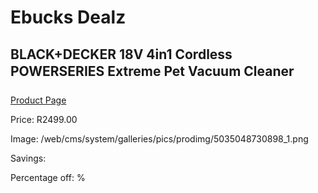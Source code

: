 
# Ebucks Dealz
## BLACK+DECKER 18V 4in1 Cordless POWERSERIES Extreme Pet Vacuum Cleaner
[Product Page](https://www.ebucks.com/web/shop/productSelected.do?prodId=1069192650&catId=998409624)

Price: R2499.00

Image: /web/cms/system/galleries/pics/prodimg/5035048730898_1.png

Savings: 

Percentage off: %
	